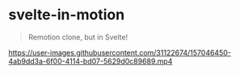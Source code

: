 # svelte-in-motion

> Remotion clone, but in Svelte!

https://user-images.githubusercontent.com/31122674/157046450-4ab9dd3a-6f00-4114-bd07-5629d0c89689.mp4
